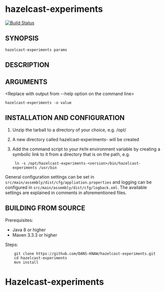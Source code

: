 hazelcast-experiments
===========
[![Build Status](https://travis-ci.org/DANS-KNAW/hazelcast-experiments.png?branch=master)](https://travis-ci.org/DANS-KNAW/hazelcast-experiments)

<Remove this comment and extend the descriptions below>


SYNOPSIS
--------

    hazelcast-experiments params


DESCRIPTION
-----------

<Replace with a longer description of this module>


ARGUMENTS
---------

<Replace with output from --help option on the command line>



`hazelcast-experiments -o value`


INSTALLATION AND CONFIGURATION
------------------------------


1. Unzip the tarball to a directory of your choice, e.g. /opt/
2. A new directory called hazelcast-experiments-<version> will be created
3. Add the command script to your `PATH` environment variable by creating a symbolic link to it from a directory that is
   on the path, e.g. 
   
        ln -s /opt/hazelcast-experiments-<version>/bin/hazelcast-experiments /usr/bin



General configuration settings can be set in `src/main/assembly/dist/cfg/appliation.properties` and logging can be configured
in `src/main/assembly/dist/cfg/logback.xml`. The available settings are explained in comments in aforementioned files.


BUILDING FROM SOURCE
--------------------

Prerequisites:

* Java 8 or higher
* Maven 3.3.3 or higher

Steps:

        git clone https://github.com/DANS-KNAW/hazelcast-experiments.git
        cd hazelcast-experiments
        mvn install
# Hazelcast-experiments
